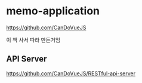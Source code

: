 # memo-application
https://github.com/CanDoVueJS

이 책 사서 따라 만든거임

## API Server
https://github.com/CanDoVueJS/RESTful-api-server
